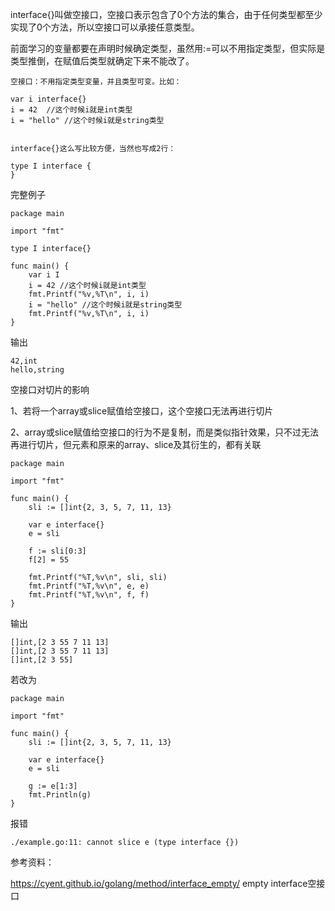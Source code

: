 interface{}叫做空接口，空接口表示包含了0个方法的集合，由于任何类型都至少实现了0个方法，所以空接口可以承接任意类型。

前面学习的变量都要在声明时候确定类型，虽然用:=可以不用指定类型，但实际是类型推倒，在赋值后类型就确定下来不能改了。

```
空接口：不用指定类型变量，并且类型可变。比如：

var i interface{}
i = 42  //这个时候i就是int类型
i = "hello" //这个时候i就是string类型


interface{}这么写比较方便，当然也写成2行：

type I interface {
}
```
完整例子
```
package main

import "fmt"

type I interface{}

func main() {
    var i I
    i = 42 //这个时候i就是int类型
    fmt.Printf("%v,%T\n", i, i)
    i = "hello" //这个时候i就是string类型
    fmt.Printf("%v,%T\n", i, i)
}
```
输出
```
42,int
hello,string
```

空接口对切片的影响

1、若将一个array或slice赋值给空接口，这个空接口无法再进行切片

2、array或slice赋值给空接口的行为不是复制，而是类似指针效果，只不过无法再进行切片，但元素和原来的array、slice及其衍生的，都有关联

```
package main

import "fmt"

func main() {
    sli := []int{2, 3, 5, 7, 11, 13}

    var e interface{}
    e = sli

    f := sli[0:3]
    f[2] = 55

    fmt.Printf("%T,%v\n", sli, sli)
    fmt.Printf("%T,%v\n", e, e)
    fmt.Printf("%T,%v\n", f, f)
}

```

输出
```
[]int,[2 3 55 7 11 13]
[]int,[2 3 55 7 11 13]
[]int,[2 3 55]
```

若改为
```
package main

import "fmt"

func main() {
    sli := []int{2, 3, 5, 7, 11, 13}

    var e interface{}
    e = sli

    g := e[1:3]
    fmt.Println(g)
}

```

报错
```
./example.go:11: cannot slice e (type interface {})

```

参考资料：

https://cyent.github.io/golang/method/interface_empty/  empty interface空接口
